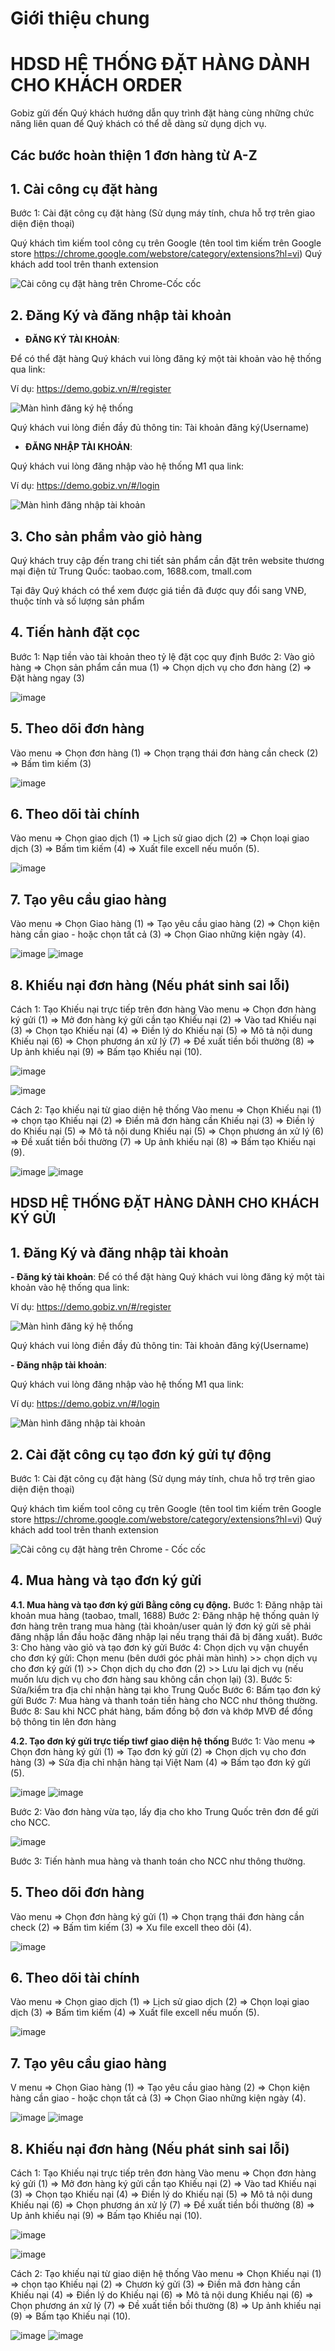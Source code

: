 # Giới thiệu chung

# HDSD HỆ THỐNG ĐẶT HÀNG DÀNH CHO KHÁCH ORDER
Gobiz gửi đến Quý khách hướng dẫn quy trình đặt hàng cùng những chức năng liên quan để Quý khách có thể dễ dàng sử dụng dịch vụ.

## Các bước hoàn thiện 1 đơn hàng từ A-Z

## 1. Cài công cụ đặt hàng

Bước 1: Cài đặt công cụ đặt hàng (Sử dụng máy tính, chưa hỗ trợ trên giao diện điện thoại)

Quý khách tìm kiếm tool công cụ trên Google (tên tool tìm kiếm trên Google store https://chrome.google.com/webstore/category/extensions?hl=vi)
Quý khách add tool trên thanh extension

![Cài công cụ đặt hàng trên Chrome-Cốc cốc](https://user-images.githubusercontent.com/73226975/99616059-2bc44c80-2a4f-11eb-8e42-3df4522e00a3.png)

## 2. Đăng Ký và đăng nhập tài khoản

- **ĐĂNG KÝ TÀI KHOẢN**:

Để có thể đặt hàng Quý khách vui lòng đăng ký một tài khoản vào hệ thống qua link: 

Ví dụ: https://demo.gobiz.vn/#/register

![Màn hình đăng ký hệ thống](https://user-images.githubusercontent.com/73226975/99615643-5a8df300-2a4e-11eb-99a5-5f0ac90fe07d.png)

Quý khách vui lòng điền đầy đủ thông tin:
Tài khoản đăng ký(Username)

- **ĐĂNG NHẬP TÀI KHOẢN**:

Quý khách vui lòng đăng nhập vào hệ thống M1 qua link: 

Ví dụ: https://demo.gobiz.vn/#/login

![Màn hình đăng nhập tài khoản](https://user-images.githubusercontent.com/73226975/99616329-9e352c80-2a4f-11eb-900f-71e5a635b363.png)

## 3. Cho sản phẩm vào giỏ hàng

Quý khách truy cập đến trang chi tiết sản phẩm cần đặt trên website thương mại điện tử Trung Quốc: taobao.com, 1688.com, tmall.com

Tại đây Quý khách có thể xem được giá tiền đã được quy đổi sang VNĐ, thuộc tính và số lượng sản phẩm

## 4. Tiến hành đặt cọc
Bước 1: Nạp tiền vào tài khoản theo tỷ lệ đặt cọc quy định
Bước 2: Vào giỏ hàng => Chọn sản phẩm cần mua (1) => Chọn dịch vụ cho đơn hàng (2) => Đặt hàng ngay (3)

![image](https://user-images.githubusercontent.com/85599407/183327628-dfb03dba-9d72-4b69-ae96-1d14b7ae2d0d.png)


## 5. Theo dõi đơn hàng

Vào menu => Chọn đơn hàng (1) => Chọn trạng thái đơn hàng cần check (2) => Bấm tìm kiếm (3)

![image](https://user-images.githubusercontent.com/85599407/183328349-e2bd1bac-fff2-49ab-9342-7d3bb597a000.png)

## 6. Theo dõi tài chính

Vào menu => Chọn giao dịch (1) => Lịch sử giao dịch (2) => Chọn loại giao dịch (3) => Bấm tìm kiếm (4) => Xuất file excell nếu muốn (5).

![image](https://user-images.githubusercontent.com/85599407/183328553-4dab64a0-a1cb-4c95-a08e-043d91d790d0.png)

## 7. Tạo yêu cầu giao hàng

Vào menu => Chọn Giao hàng (1) => Tạo yêu cầu giao hàng (2) => Chọn kiện hàng cần giao - hoặc chọn tất cả (3) => Chọn Giao những kiện ngày (4).

![image](https://user-images.githubusercontent.com/85599407/183329946-c3c48e07-2ac9-4500-b54e-805ab0906c8f.png)
![image](https://user-images.githubusercontent.com/85599407/183330510-8aeea62f-f6ab-44fc-8492-bedf1ca15224.png)

## 8. Khiếu nại đơn hàng (Nếu phát sinh sai lỗi)

Cách 1: Tạo Khiếu nại trực tiếp trên đơn hàng
Vào menu => Chọn đơn hàng ký gửi (1) => Mở đơn hàng ký gửi cần tạo Khiếu nại (2) => Vào tad Khiếu nại (3) => Chọn tạo Khiếu nại (4) => Điền lý do Khiếu nại (5) => Mô tả nội dung Khiếu nại (6) => Chọn phương án xử lý (7) => Đề xuất tiền bồi thường (8) => Up ảnh khiếu nại (9) => Bấm tạo Khiếu nại (10).

![image](https://user-images.githubusercontent.com/85599407/183331066-e3747577-68b4-446e-ab9e-62fa28acfbea.png)

![image](https://user-images.githubusercontent.com/85599407/183331444-abba8748-0a1c-4a97-adbd-886b27977e22.png)

Cách 2: Tạo khiếu nại từ giao diện hệ thống
Vào menu => Chọn Khiếu nại (1) => chọn tạo Khiếu nại (2) => Điền mã đơn hàng cần Khiếu nại (3) => Điền lý do Khiếu nại (5) => Mô tả nội dung Khiếu nại (5) => Chọn phương án xử lý (6) => Đề xuất tiền bồi thường (7) => Up ảnh khiếu nại (8) => Bấm tạo Khiếu nại (9).

![image](https://user-images.githubusercontent.com/85599407/183333189-70cf2b79-a3f7-458d-934a-3f4118c0c05e.png)
![image](https://user-images.githubusercontent.com/85599407/183334429-8fd3fea2-14cd-409c-a841-40bfec66b35f.png)

## HDSD HỆ THỐNG ĐẶT HÀNG DÀNH CHO KHÁCH KÝ GỬI

## 1. Đăng Ký và đăng nhập tài khoản

**- Đăng ký tài khoản**:
Để có thể đặt hàng Quý khách vui lòng đăng ký một tài khoản vào hệ thống qua link: 

Ví dụ: https://demo.gobiz.vn/#/register

![Màn hình đăng ký hệ thống](https://user-images.githubusercontent.com/73226975/99615643-5a8df300-2a4e-11eb-99a5-5f0ac90fe07d.png)

Quý khách vui lòng điền đầy đủ thông tin:
Tài khoản đăng ký(Username)

**- Đăng nhập tài khoản**:

Quý khách vui lòng đăng nhập vào hệ thống M1 qua link: 

Ví dụ: https://demo.gobiz.vn/#/login

![Màn hình đăng nhập tài khoản](https://user-images.githubusercontent.com/73226975/99616329-9e352c80-2a4f-11eb-900f-71e5a635b363.png)

## 2. Cài đặt công cụ tạo đơn ký gửi tự động

Bước 1: Cài đặt công cụ đặt hàng (Sử dụng máy tính, chưa hỗ trợ trên giao diện điện thoại)

Quý khách tìm kiếm tool công cụ trên Google (tên tool tìm kiếm trên Google store https://chrome.google.com/webstore/category/extensions?hl=vi)
Quý khách add tool trên thanh extension

![Cài công cụ đặt hàng trên Chrome - Cốc cốc](https://user-images.githubusercontent.com/73226975/99616059-2bc44c80-2a4f-11eb-8e42-3df4522e00a3.png)

## 4. Mua hàng và tạo đơn ký gửi
**4.1. Mua hàng và tạo đơn ký gửi Bằng công cụ động.**
Bước 1:  Đăng nhập tài khoản mua hàng (taobao, tmall, 1688)
Bước 2: Đăng nhập hệ thống quản lý đơn hàng trên trang mua hàng (tài khoản/user quản lý đơn ký gửi sẽ phải đăng nhập lần đầu hoặc đăng nhập lại nếu trạng thái đã bị đăng xuất).
Bước 3: Cho hàng vào giỏ và tạo đơn ký gửi
Bước 4: Chọn dịch vụ vận chuyển cho đơn ký gửi: Chọn menu (bên dưới góc phải màn hình) >> chọn dịch vụ cho đơn ký gửi (1) >> Chọn dịch dụ cho đơn (2) >> Lưu lại dịch vụ (nếu muốn lưu dịch vụ cho đơn hàng sau không cần chọn lại) (3).
Bước 5: Sửa/kiểm tra địa chỉ nhận hàng tại kho Trung Quốc
Bước 6: Bấm tạo đơn ký gửi
Bước 7: Mua hàng và thanh toán tiền hàng cho NCC như thông thường.
Bước 8: Sau khi NCC phát hàng, bấm đồng bộ đơn và khớp MVĐ để đồng bộ thông tin lên đơn hàng

**4.2. Tạo đơn ký gửi trực tiếp tiwf giao diện hệ thống**
Bước 1: Vào menu => Chọn đơn hàng ký gửi (1) => Tạo đơn ký gửi (2) => Chọn dịch vụ cho đơn hàng (3) => Sửa địa chỉ nhận hàng tại Việt Nam (4) => Bấm tạo đơn ký gửi (5).

![image](https://user-images.githubusercontent.com/85599407/183338767-0c2ef088-3ded-4591-969b-fdaf731dee64.png)
![image](https://user-images.githubusercontent.com/85599407/183339000-946ad844-5452-4b9f-9b12-51bfde2aa571.png)

Bước 2: Vào đơn hàng vừa tạo, lấy địa cho kho Trung Quốc trên đơn để gửi cho NCC.

![image](https://user-images.githubusercontent.com/85599407/183339494-31a321b9-8c50-406b-b552-d46b7cdab030.png)

Bước 3: Tiến hành mua hàng và thanh toán cho NCC như thông thường.


## 5. Theo dõi đơn hàng

Vào menu => Chọn đơn hàng ký gửi (1) => Chọn trạng thái đơn hàng cần check (2) => Bấm tìm kiếm (3) => Xu file excell theo dõi (4).

![image](https://user-images.githubusercontent.com/85599407/183336466-ae5501c6-7b87-4ad3-b8c3-594cd8d1e9dd.png)

## 6. Theo dõi tài chính

Vào menu => Chọn giao dịch (1) => Lịch sử giao dịch (2) => Chọn loại giao dịch (3) => Bấm tìm kiếm (4) => Xuất file excell nếu muốn (5).

![image](https://user-images.githubusercontent.com/85599407/183328553-4dab64a0-a1cb-4c95-a08e-043d91d790d0.png)

## 7. Tạo yêu cầu giao hàng

V menu => Chọn Giao hàng (1) => Tạo yêu cầu giao hàng (2) => Chọn kiện hàng cần giao - hoặc chọn tất cả (3) => Chọn Giao những kiện ngày (4).

![image](https://user-images.githubusercontent.com/85599407/183329946-c3c48e07-2ac9-4500-b54e-805ab0906c8f.png)
![image](https://user-images.githubusercontent.com/85599407/183330510-8aeea62f-f6ab-44fc-8492-bedf1ca15224.png)

## 8. Khiếu nại đơn hàng (Nếu phát sinh sai lỗi)

Cách 1: Tạo Khiếu nại trực tiếp trên đơn hàng
Vào menu => Chọn đơn hàng ký gửi (1) => Mở đơn hàng ký gửi cần tạo Khiếu nại (2) => Vào tad Khiếu nại (3) => Chọn tạo Khiếu nại (4) => Điền lý do Khiếu nại (5) => Mô tả nội dung Khiếu nại (6) => Chọn phương án xử lý (7) => Đề xuất tiền bồi thường (8) => Up ảnh khiếu nại (9) => Bấm tạo Khiếu nại (10).

![image](https://user-images.githubusercontent.com/85599407/183337113-afab344e-93ef-4a60-9558-e2cb309d7295.png)

![image](https://user-images.githubusercontent.com/85599407/183337458-dfd81e69-9cd9-4ce6-b96b-91821fb96b42.png)

Cách 2: Tạo khiếu nại từ giao diện hệ thống
Vào menu => Chọn Khiếu nại (1) => chọn tạo Khiếu nại (2) => Chươn ký gửi (3) => Điền mã đơn hàng cần Khiếu nại (4) => Điền lý do Khiếu nại (6) => Mô tả nội dung Khiếu nại (6) => Chọn phương án xử lý (7) => Đề xuất tiền bồi thường (8) => Up ảnh khiếu nại (9) => Bấm tạo Khiếu nại (10).

![image](https://user-images.githubusercontent.com/85599407/183333189-70cf2b79-a3f7-458d-934a-3f4118c0c05e.png)
![image](https://user-images.githubusercontent.com/85599407/183337872-a99b5e9c-ae0a-44ee-8ebb-7a55d360f793.png)

